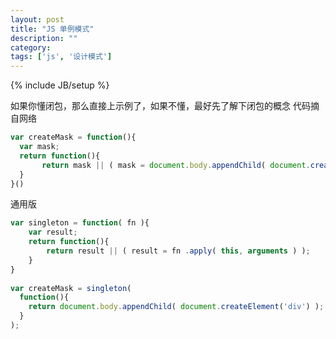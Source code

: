 ```yaml
---
layout: post
title: "JS 单例模式"
description: ""
category: 
tags: ['js', '设计模式']
---
```

{% include JB/setup %}

如果你懂闭包，那么直接上示例了，如果不懂，最好先了解下闭包的概念
代码摘自网络

```js
var createMask = function(){
  var mask;
  return function(){
       return mask || ( mask = document.body.appendChild( document.createElement('div') ) )
  }
}()
```

通用版
```js
var singleton = function( fn ){
    var result;
    return function(){
        return result || ( result = fn .apply( this, arguments ) );
    }
}
 
var createMask = singleton(
  function(){
    return document.body.appendChild( document.createElement('div') );
  }
);

```
